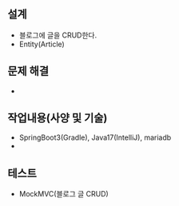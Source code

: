 ## 설계
- 블로그에 글을 CRUD한다.
- Entity(Article)


## 문제 해결
- 

## 작업내용(사양 및 기술)
- SpringBoot3(Gradle), Java17(IntelliJ), mariadb
- 


## 테스트
- MockMVC(블로그 글 CRUD)


